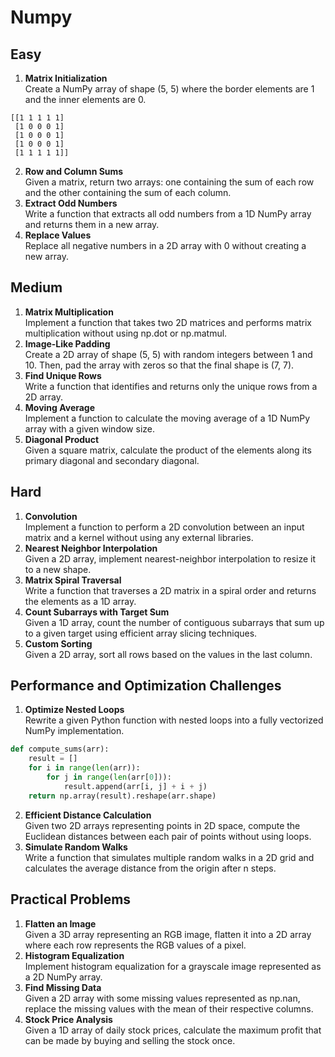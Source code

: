 # Numpy

## Easy
1. **Matrix Initialization**  
Create a NumPy array of shape (5, 5) where the border elements are 1 and the inner elements are 0.
```
[[1 1 1 1 1]
 [1 0 0 0 1]
 [1 0 0 0 1]
 [1 0 0 0 1]
 [1 1 1 1 1]]
```

2. **Row and Column Sums**  
Given a matrix, return two arrays: one containing the sum of each row and the other containing the sum of each column.
3. **Extract Odd Numbers**  
Write a function that extracts all odd numbers from a 1D NumPy array and returns them in a new array.
4. **Replace Values**  
Replace all negative numbers in a 2D array with 0 without creating a new array.

## Medium
1. **Matrix Multiplication**  
Implement a function that takes two 2D matrices and performs matrix multiplication without using np.dot or np.matmul.
2. **Image-Like Padding**  
Create a 2D array of shape (5, 5) with random integers between 1 and 10. Then, pad the array with zeros so that the final shape is (7, 7).
3. **Find Unique Rows**  
Write a function that identifies and returns only the unique rows from a 2D array.
4. **Moving Average**  
Implement a function to calculate the moving average of a 1D NumPy array with a given window size.
5. **Diagonal Product**  
Given a square matrix, calculate the product of the elements along its primary diagonal and secondary diagonal.

## Hard
1. **Convolution**  
Implement a function to perform a 2D convolution between an input matrix and a kernel without using any external libraries.
2. **Nearest Neighbor Interpolation**  
Given a 2D array, implement nearest-neighbor interpolation to resize it to a new shape.
3. **Matrix Spiral Traversal**  
Write a function that traverses a 2D matrix in a spiral order and returns the elements as a 1D array.
4. **Count Subarrays with Target Sum**  
Given a 1D array, count the number of contiguous subarrays that sum up to a given target using efficient array slicing techniques.
5. **Custom Sorting**  
Given a 2D array, sort all rows based on the values in the last column.

## Performance and Optimization Challenges
1. **Optimize Nested Loops**  
Rewrite a given Python function with nested loops into a fully vectorized NumPy implementation.

```python
def compute_sums(arr):
    result = []
    for i in range(len(arr)):
        for j in range(len(arr[0])):
            result.append(arr[i, j] + i + j)
    return np.array(result).reshape(arr.shape)
```

2. **Efficient Distance Calculation**  
Given two 2D arrays representing points in 2D space, compute the Euclidean distances between each pair of points without using loops.
3. **Simulate Random Walks**  
Write a function that simulates multiple random walks in a 2D grid and calculates the average distance from the origin after n steps.

## Practical Problems
1. **Flatten an Image**  
Given a 3D array representing an RGB image, flatten it into a 2D array where each row represents the RGB values of a pixel.
2. **Histogram Equalization**  
Implement histogram equalization for a grayscale image represented as a 2D NumPy array.
3. **Find Missing Data**  
Given a 2D array with some missing values represented as np.nan, replace the missing values with the mean of their respective columns.
4. **Stock Price Analysis**  
Given a 1D array of daily stock prices, calculate the maximum profit that can be made by buying and selling the stock once.
